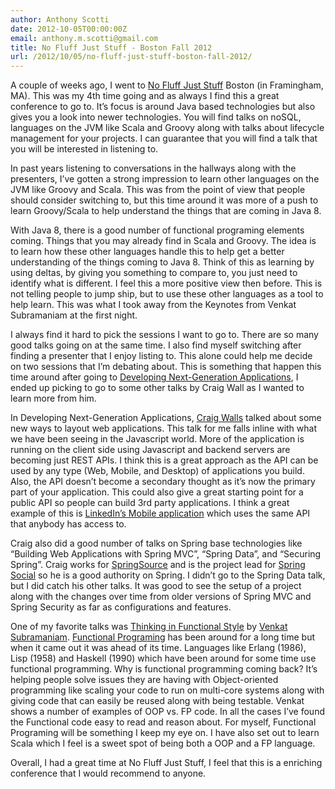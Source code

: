 ```yaml
---
author: Anthony Scotti
date: 2012-10-05T00:00:00Z
email: anthony.m.scotti@gmail.com
title: No Fluff Just Stuff - Boston Fall 2012
url: /2012/10/05/no-fluff-just-stuff-boston-fall-2012/
---
```


A couple of weeks ago, I went to [No Fluff Just Stuff](http://www.nofluffjuststuff.com/conference/boston/2012/09/home) Boston (in Framingham, MA). This was my 4th time going and as always I find this a great conference to go to. It’s focus is around Java based technologies but also gives you a look into newer technologies. You will find talks on noSQL, languages on the JVM like Scala and Groovy along with talks about lifecycle management for your projects. I can guarantee that you will find a talk that you will be interested in listening to.

In past years listening to conversations in the hallways along with the presenters, I’ve gotten a strong impression to learn other languages on the JVM like Groovy and Scala. This was from the point of view that people should consider switching to, but this time around it was more of a push to learn Groovy/Scala to help understand the things that are coming in Java 8.

With Java 8, there is a good number of functional programing elements coming. Things that you may already find in Scala and Groovy. The idea is to learn how these other languages handle this to help get a better understanding of the things coming to Java 8. Think of this as learning by using deltas, by giving you something to compare to, you just need to identify what is different. I feel this a more positive view then before. This is not telling people to jump ship, but to use these other languages as a tool to help learn. This was what I took away from the Keynotes from Venkat Subramaniam at the first night.

I always find it hard to pick the sessions I want to go to. There are so many good talks going on at the same time. I also find myself switching after finding a presenter that I enjoy listing to. This alone could help me decide on two sessions that I’m debating about. This is something that happen this time around after going to [Developing Next-Generation Applications](http://www.nofluffjuststuff.com/conference/boston/2012/09/session?id=26744), I ended up picking to go to some other talks by Craig Wall as I wanted to learn more from him.

In Developing Next-Generation Applications, [Craig Walls](https://twitter.com/habuma) talked about some new ways to layout web applications. This talk for me falls inline with what we have been seeing in the Javascript world. More of the application is running on the client side using Javascript and backend servers are becoming just REST APIs. I think this is a great approach as the API can be used by any type (Web, Mobile, and Desktop) of applications you build. Also, the API doesn’t become a secondary thought as it’s now the primary part of your application. This could also give a great starting point for a public API so people can build 3rd party applications. I think a great example of this is [LinkedIn’s Mobile application](http://www.youtube.com/watch?v=hMd45Ij2DYQ) which uses the same API that anybody has access to.

Craig also did a good number of talks on Spring base technologies like “Building Web Applications with Spring MVC”, “Spring Data”, and “Securing Spring”. Craig works for [SpringSource](http://www.springsource.org/) and is the project lead for [Spring Social](http://www.springsource.org/spring-social) so he is a good authority on Spring. I didn’t go to the Spring Data talk, but I did catch his other talks. It was good to see the setup of a project along with the changes over time from older versions of Spring MVC and Spring Security as far as configurations and features.

One of my favorite talks was [Thinking in Functional Style](http://www.nofluffjuststuff.com/conference/boston/2012/09/session?id=26715) by [Venkat Subramaniam](https://twitter.com/venkat_s). [Functional Programing](http://en.wikipedia.org/wiki/Functional_programming) has been around for a long time but when it came out it was ahead of its time. Languages like Erlang (1986), Lisp (1958) and Haskell (1990) which have been around for some time use functional programming. Why is functional programming coming back? It’s helping people solve issues they are having with Object-oriented programming like scaling your code to run on multi-core systems along with giving code that can easily be reused along with being testable. Venkat shows a number of examples of OOP vs. FP code. In all the cases I’ve found the Functional code easy to read and reason about. For myself, Functional Programing will be something I keep my eye on. I have also set out to learn Scala which I feel is a sweet spot of being both a OOP and a FP language.

Overall, I had a great time at No Fluff Just Stuff, I feel that this is a enriching conference that I would recommend to anyone.
